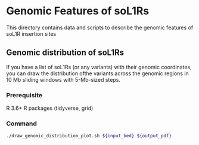 # Genomic Features of soL1Rs

This directory contains data and scripts to describe the genomic features of soL1R insertion sites

## Genomic distribution of soL1Rs

If you have a list of soL1Rs (or any variants) with their genomic coordinates, you can draw the distribution ofthe  variants across the genomic regions in 10 Mb sliding windows with 5-Mb-sized steps. 

### Prerequisite
R 3.6+
R packages (tidyverse, grid)

### Command
```bash
./draw_genomic_distribution_plot.sh ${input_bed} ${output_pdf}
```

